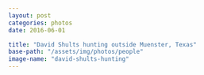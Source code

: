 ```yaml
---
layout: post
categories: photos
date: 2016-06-01

title: "David Shults hunting outside Muenster, Texas"
base-path: "/assets/img/photos/people"
image-name: "david-shults-hunting"
---
```

